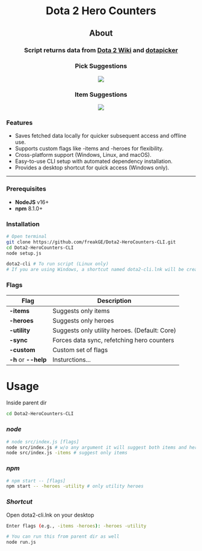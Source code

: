 <br>
<h1 align="center">Dota 2 Hero Counters</h1>

<h2 align="center"><b>About</b></h2>
<h3 align="center">Script returns data from <a href="https://dota2.fandom.com/wiki/Dota_2_Wiki">Dota 2 Wiki</a> and <a href="https://dotapicker.com">dotapicker</a></h3>

<div align="center" class="thumbnails-container">
    <div class="thumbnail heroes">
        <h3><b>Pick Suggestions</b></h3>
        <img src="https://user-images.githubusercontent.com/52050303/205476611-7a4cbc5d-683b-48c2-a728-45d4026379b9.png" />
    </div>
    <div class="thumbnail items">
        <h3><b>Item Suggestions</b></h3>
        <img src="https://user-images.githubusercontent.com/52050303/205475912-39643717-daba-43b8-8e6a-d5f5c99decae.png" />
    </div>
</div>

### **Features**
* Saves fetched data locally for quicker subsequent access and offline use.
* Supports custom flags like -items and -heroes for flexibility.
* Cross-platform support (Windows, Linux, and macOS).
* Easy-to-use CLI setup with automated dependency installation.
* Provides a desktop shortcut for quick access (Windows only).

---

### **Prerequisites**

- **NodeJS** v16+
- **npm** 8.1.0+

### **Installation**

```sh
# Open terminal
git clone https://github.com/freakGE/Dota2-HeroCounters-CLI.git
cd Dota2-HeroCounters-CLI
node setup.js

dota2-cli # To run script (Linux only)
# If you are using Windows, a shortcut named dota2-cli.lnk will be created on your desktop
```

### **Flags**

| Flag                 | Description                                   |
| -------------------- | --------------------------------------------- |
| **-items**           | Suggests only items                           |
| **-heroes**          | Suggests only heroes                          |
| **-utility**         | Suggests only utility heroes. (Default: Core) |
| **-sync**            | Forces data sync, refetching hero counters    |
| **-custom**          | Custom set of flags                           |
| **-h** or **--help** | Insturctions...                               |

# **Usage**


Inside parent dir
```sh
cd Dota2-HeroCounters-CLI
```
### *node*
```sh
# node src/index.js [flags]
node src/index.js # w/o any argument it will suggest both items and heroes
node src/index.js -items # suggest only items
```
### *npm*
```sh
# npm start -- [flags]
npm start -- -heroes -utility # only utility heroes
```
### *Shortcut*
Open dota2-cli.lnk on your desktop
```sh
Enter flags (e.g., -items -heroes): -heroes -utility

# You can run this from parent dir as well
node run.js
```

